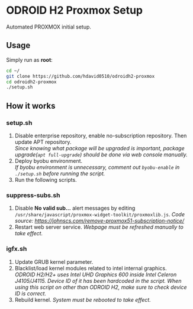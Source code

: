 # ODROID H2 Proxmox Setup

Automated PROXMOX initial setup.

## Usage

Simply run as **root**:
``` bash
cd ~/
git clone https://github.com/hdavid0510/odroidh2-proxmox
cd odroidh2-proxmox
./setup.sh
```

## How it works

### setup.sh
1. Disable enterprise repository, enable no-subscription repository. Then update APT repository.  
*Since knowing what package will be upgraded is important, package upgrade(`apt full-upgrade`) should be done via web console manually.*
2. Deploy byobu environment.  
*If byobu environment is unnecessary, comment out `byobu-enable` in `./setup.sh` before running the script.*
3. Run the following scripts.

### suppress-subs.sh
1. Disable **No valid sub...** alert messages by editing `/usr/share/javascript/proxmox-widget-toolkit/proxmoxlib.js`.
*Code source: https://johnscs.com/remove-proxmox51-subscription-notice/*
2. Restart web server service.
*Webpage must be refreshed manually to take effect.*

### igfx.sh
1. Update GRUB kernel parameter.
2. Blacklist/load kernel modules related to intel internal graphics.  
*ODROID H2/H2+ uses Intel UHD Graphics 600 inside Intel Celeron J4105/J4115. Device ID of it has been hardcoded in the script. When using this script on other than ODROID H2, make sure to check device ID is correct.*
3. Rebuild kernel.
*System must be rebooted to take effect.*